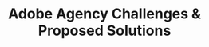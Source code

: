 ---
title: "Adobe Agency Challenges & Proposed Solutions"
description: "In 2021, the ITVMO began evaluating Adobe through the OEM Assessment Process. As a result of the Assessment, the ITVMO identified common challenges for Federal agencies focused on a perceived lack of support from Adobe in supporting Federal Agencies with sufficient explanations on how to leverage the Adobe products best suited for their unique environments."
url-link: "https://community.max.gov/download/attachments/2314102898/Adobe%20-%20Challenges%20and%20Proposed%20Resolutions%20Overview.pdf?api=v2"
type: "PDF"
gov-only: "true"
is-external: "false"
publication-date: "July 01, 2022"
reading-time: "25"
resource-type: "Report"
filter: "acquisition-best-practices"
audience: "contracts-acquisitions"
branded-offerings: "oem-acquisition-initiatives"
---